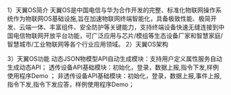 1）天翼OS简介
天翼OS是中国电信与华为合作开发的完整、标准化物联网操作系统作为物联网OS基础设施,旨在加速物联网终端智能化，具备极致性能、极简开发、云端一体、丰富组件、安全防护等关键能力，支持终端设备快速无缝连接到中国电信物联网开放平台功能，可广泛应用与芯片/模组等生态设备厂家和智慧家庭/智慧城市/工业物联网等各个行业应用领域。
2）天翼OS架构


3）天翼OS功能
动态JSON物模型API自动生成模块：支持用户定义属性服务自动生成动态API； 
透传设备API基础模块：初始化，登录，数据上报,指令下发,样例使用程序Demo ； 
非透传设备API基础模块：初始化，登录，数据上报,事件上报,指令下发,指令下发应答，样例使用程序Demo； 
